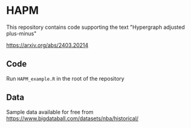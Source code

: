 # HAPM

This repository contains code supporting the text "Hypergraph adjusted plus-minus"

https://arxiv.org/abs/2403.20214

## Code

Run `HAPM_example.R` in the root of the repository

## Data

Sample data available for free from https://www.bigdataball.com/datasets/nba/historical/
